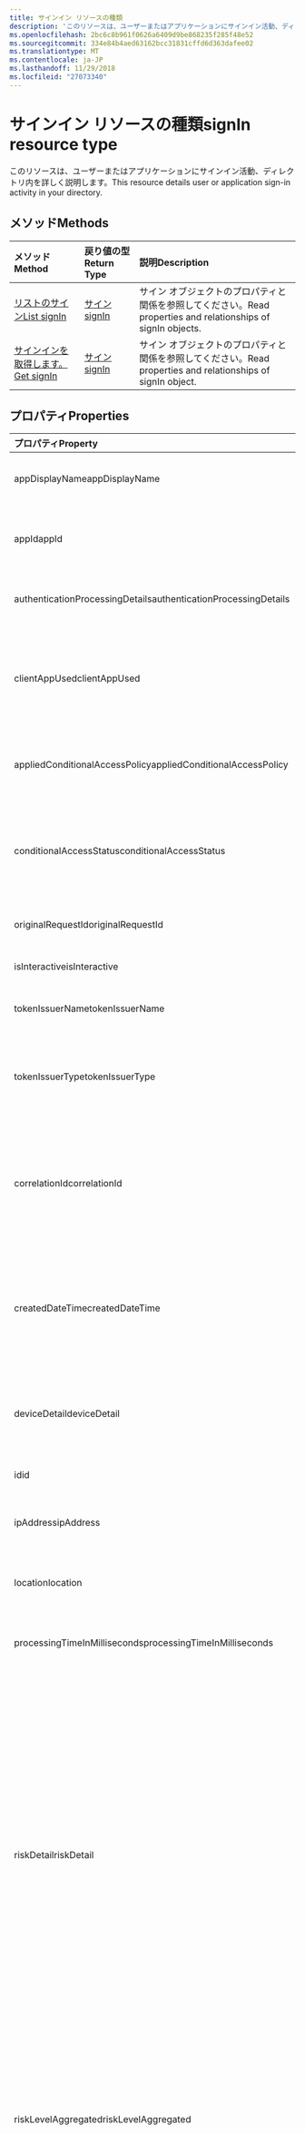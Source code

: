 ```yaml
---
title: サインイン リソースの種類
description: 'このリソースは、ユーザーまたはアプリケーションにサインイン活動、ディレクトリ内を詳しく説明します。 '
ms.openlocfilehash: 2bc6c8b961f0626a6409d9be868235f285f48e52
ms.sourcegitcommit: 334e84b4aed63162bcc31831cffd6d363dafee02
ms.translationtype: MT
ms.contentlocale: ja-JP
ms.lasthandoff: 11/29/2018
ms.locfileid: "27073340"
---
```

# <a name="signin-resource-type"></a><span data-ttu-id="20cb7-103">サインイン リソースの種類</span><span class="sxs-lookup"><span data-stu-id="20cb7-103">signIn resource type</span></span>
<span data-ttu-id="20cb7-104">このリソースは、ユーザーまたはアプリケーションにサインイン活動、ディレクトリ内を詳しく説明します。</span><span class="sxs-lookup"><span data-stu-id="20cb7-104">This resource details user or application sign-in activity in your directory.</span></span> 

## <a name="methods"></a><span data-ttu-id="20cb7-105">メソッド</span><span class="sxs-lookup"><span data-stu-id="20cb7-105">Methods</span></span>

| <span data-ttu-id="20cb7-106">メソッド</span><span class="sxs-lookup"><span data-stu-id="20cb7-106">Method</span></span>           | <span data-ttu-id="20cb7-107">戻り値の型</span><span class="sxs-lookup"><span data-stu-id="20cb7-107">Return Type</span></span>    |<span data-ttu-id="20cb7-108">説明</span><span class="sxs-lookup"><span data-stu-id="20cb7-108">Description</span></span>|
|:---------------|:--------|:----------|
|[<span data-ttu-id="20cb7-109">リストのサイン</span><span class="sxs-lookup"><span data-stu-id="20cb7-109">List signIn</span></span>](../api/signin-list.md) | [<span data-ttu-id="20cb7-110">サイン</span><span class="sxs-lookup"><span data-stu-id="20cb7-110">signIn</span></span>](signin.md) |<span data-ttu-id="20cb7-111">サイン オブジェクトのプロパティと関係を参照してください。</span><span class="sxs-lookup"><span data-stu-id="20cb7-111">Read properties and relationships of signIn objects.</span></span>|
|[<span data-ttu-id="20cb7-112">サインインを取得します。</span><span class="sxs-lookup"><span data-stu-id="20cb7-112">Get signIn</span></span>](../api/signin-get.md) | [<span data-ttu-id="20cb7-113">サイン</span><span class="sxs-lookup"><span data-stu-id="20cb7-113">signIn</span></span>](signin.md) |<span data-ttu-id="20cb7-114">サイン オブジェクトのプロパティと関係を参照してください。</span><span class="sxs-lookup"><span data-stu-id="20cb7-114">Read properties and relationships of signIn object.</span></span>|

## <a name="properties"></a><span data-ttu-id="20cb7-115">プロパティ</span><span class="sxs-lookup"><span data-stu-id="20cb7-115">Properties</span></span>
| <span data-ttu-id="20cb7-116">プロパティ</span><span class="sxs-lookup"><span data-stu-id="20cb7-116">Property</span></span>     | <span data-ttu-id="20cb7-117">型</span><span class="sxs-lookup"><span data-stu-id="20cb7-117">Type</span></span>   |<span data-ttu-id="20cb7-118">説明</span><span class="sxs-lookup"><span data-stu-id="20cb7-118">Description</span></span>|
|:---------------|:--------|:----------|
|<span data-ttu-id="20cb7-119">appDisplayName</span><span class="sxs-lookup"><span data-stu-id="20cb7-119">appDisplayName</span></span>|<span data-ttu-id="20cb7-120">String</span><span class="sxs-lookup"><span data-stu-id="20cb7-120">String</span></span>|<span data-ttu-id="20cb7-121">Azure ポータルに表示されるアプリケーション名を参照します。</span><span class="sxs-lookup"><span data-stu-id="20cb7-121">Refers to the application name displayed in the Azure Portal.</span></span>|
|<span data-ttu-id="20cb7-122">appId</span><span class="sxs-lookup"><span data-stu-id="20cb7-122">appId</span></span>|<span data-ttu-id="20cb7-123">文字列型 (String)</span><span class="sxs-lookup"><span data-stu-id="20cb7-123">String</span></span>|<span data-ttu-id="20cb7-124">Azure Active Directory 内のアプリケーションの Id を表す一意の GUID を参照します。</span><span class="sxs-lookup"><span data-stu-id="20cb7-124">Refers to the Unique GUID representing Application Id in the Azure Active Directory.</span></span>|
|<span data-ttu-id="20cb7-125">authenticationProcessingDetails</span><span class="sxs-lookup"><span data-stu-id="20cb7-125">authenticationProcessingDetails</span></span>|`authenticationProcessingDetails`|<span data-ttu-id="20cb7-126">認証プロセッサに関連付けられている詳細情報を提供します。</span><span class="sxs-lookup"><span data-stu-id="20cb7-126">Provides the details associated with Authentication processor.</span></span>|
|<span data-ttu-id="20cb7-127">clientAppUsed</span><span class="sxs-lookup"><span data-stu-id="20cb7-127">clientAppUsed</span></span>|<span data-ttu-id="20cb7-128">String</span><span class="sxs-lookup"><span data-stu-id="20cb7-128">String</span></span>|<span data-ttu-id="20cb7-129">Activty.E.g サインインに使用されるレガシ クライアントを提供します。</span><span class="sxs-lookup"><span data-stu-id="20cb7-129">Provides the legacy client used for sign-in activty.E.g.</span></span> <span data-ttu-id="20cb7-130">ブラウザー、作業中の同期を Exchange、IMAP、MAPI、SMTP、POP の最近のクライアントが含まれています。</span><span class="sxs-lookup"><span data-stu-id="20cb7-130">includes Browser, Exchange Active Sync,Modern clients, IMAP, MAPI, SMTP, POP.</span></span>|
|<span data-ttu-id="20cb7-131">appliedConditionalAccessPolicy</span><span class="sxs-lookup"><span data-stu-id="20cb7-131">appliedConditionalAccessPolicy</span></span>|<span data-ttu-id="20cb7-132">[conditionalAccessPolicy](conditionalaccesspolicy.md)コレクション</span><span class="sxs-lookup"><span data-stu-id="20cb7-132">[conditionalAccessPolicy](conditionalaccesspolicy.md) collection</span></span>|<span data-ttu-id="20cb7-133">対応する記号の活動によってトリガーされる条件付きのアクセス ポリシーの一覧を示します。</span><span class="sxs-lookup"><span data-stu-id="20cb7-133">Provides a list of conditional access policies that are triggered by the corresponding sign-in activity.</span></span>|
|<span data-ttu-id="20cb7-134">conditionalAccessStatus</span><span class="sxs-lookup"><span data-stu-id="20cb7-134">conditionalAccessStatus</span></span>|<span data-ttu-id="20cb7-135">文字列</span><span class="sxs-lookup"><span data-stu-id="20cb7-135">string</span></span>| <span data-ttu-id="20cb7-136">トリガーの条件付きのアクセス ポリシーのステータスを提供します。</span><span class="sxs-lookup"><span data-stu-id="20cb7-136">Provides the status of the conditional access policy triggered.</span></span> <span data-ttu-id="20cb7-137">可能な値は、`success`、`failure`、`notApplied`、`unknownFutureValue` です。</span><span class="sxs-lookup"><span data-stu-id="20cb7-137">Possible values are: `success`, `failure`, `notApplied`, `unknownFutureValue`.</span></span>|
|<span data-ttu-id="20cb7-138">originalRequestId</span><span class="sxs-lookup"><span data-stu-id="20cb7-138">originalRequestId</span></span>|<span data-ttu-id="20cb7-139">String</span><span class="sxs-lookup"><span data-stu-id="20cb7-139">String</span></span>|<span data-ttu-id="20cb7-140">認証シーケンス内の最初の要求の要求 id です。</span><span class="sxs-lookup"><span data-stu-id="20cb7-140">The request id of the first request in the authentication sequence.</span></span>|
|<span data-ttu-id="20cb7-141">isInteractive</span><span class="sxs-lookup"><span data-stu-id="20cb7-141">isInteractive</span></span>|<span data-ttu-id="20cb7-142">ブール値</span><span class="sxs-lookup"><span data-stu-id="20cb7-142">Boolean</span></span>|<span data-ttu-id="20cb7-143">サインインがインタラクティブかどうかを示します。</span><span class="sxs-lookup"><span data-stu-id="20cb7-143">Indicates if a signIn is interactive or not.</span></span>|
|<span data-ttu-id="20cb7-144">tokenIssuerName</span><span class="sxs-lookup"><span data-stu-id="20cb7-144">tokenIssuerName</span></span>|<span data-ttu-id="20cb7-145">String</span><span class="sxs-lookup"><span data-stu-id="20cb7-145">String</span></span>|<span data-ttu-id="20cb7-146">Id プロバイダー (例えば sts.microsoft.com) の名前</span><span class="sxs-lookup"><span data-stu-id="20cb7-146">Name of the identity Provider (e.g. sts.microsoft.com)</span></span>|
|<span data-ttu-id="20cb7-147">tokenIssuerType</span><span class="sxs-lookup"><span data-stu-id="20cb7-147">tokenIssuerType</span></span>|<span data-ttu-id="20cb7-148">String</span><span class="sxs-lookup"><span data-stu-id="20cb7-148">String</span></span>|<span data-ttu-id="20cb7-149">IdentityProvider の種類を提供します。</span><span class="sxs-lookup"><span data-stu-id="20cb7-149">Provides the type of identityProvider.</span></span> <span data-ttu-id="20cb7-150">使用可能な値は、 `AzureAD`、 `ADFederationServices`、 `UnknownFutureValue`。</span><span class="sxs-lookup"><span data-stu-id="20cb7-150">Possible values are `AzureAD`, `ADFederationServices`, `UnknownFutureValue`.</span></span>|
|<span data-ttu-id="20cb7-151">correlationId</span><span class="sxs-lookup"><span data-stu-id="20cb7-151">correlationId</span></span>|<span data-ttu-id="20cb7-152">String</span><span class="sxs-lookup"><span data-stu-id="20cb7-152">String</span></span>|<span data-ttu-id="20cb7-153">サインインが開始されると、クライアントから送信される ID を参照します。</span><span class="sxs-lookup"><span data-stu-id="20cb7-153">Refers to the ID that's sent from the client when the sign-in is initiated.</span></span> <span data-ttu-id="20cb7-154">ヘルプ デスクやサポートを呼び出すときに、対応する記号の活動をトラブルシューティングに使用されます。</span><span class="sxs-lookup"><span data-stu-id="20cb7-154">This is used for troubleshooting the corresponding sign-in activity when calling helpdesk or support.</span></span>|
|<span data-ttu-id="20cb7-155">createdDateTime</span><span class="sxs-lookup"><span data-stu-id="20cb7-155">createdDateTime</span></span>|<span data-ttu-id="20cb7-156">DateTimeOffset</span><span class="sxs-lookup"><span data-stu-id="20cb7-156">DateTimeOffset</span></span>|<span data-ttu-id="20cb7-157">サインインが開始されたときの日時を提供します。</span><span class="sxs-lookup"><span data-stu-id="20cb7-157">Provides the date and time the sign-in was initiated.</span></span> <span data-ttu-id="20cb7-158">タイムスタンプ型が、常に UTC 時刻です。</span><span class="sxs-lookup"><span data-stu-id="20cb7-158">The Timestamp type is always in UTC time.</span></span> <span data-ttu-id="20cb7-159">たとえば、2014 年 1 月 1 日午前 0 時 (UTC) は、次のようになります。`'2014-01-01T00:00:00Z'`</span><span class="sxs-lookup"><span data-stu-id="20cb7-159">For example, midnight UTC on Jan 1, 2014 would look like this: `'2014-01-01T00:00:00Z'`</span></span>|
|<span data-ttu-id="20cb7-160">deviceDetail</span><span class="sxs-lookup"><span data-stu-id="20cb7-160">deviceDetail</span></span>|[<span data-ttu-id="20cb7-161">deviceDetail</span><span class="sxs-lookup"><span data-stu-id="20cb7-161">deviceDetail</span></span>](devicedetail.md)|<span data-ttu-id="20cb7-162">サインインが発生した場所からデバイス情報を提供します。</span><span class="sxs-lookup"><span data-stu-id="20cb7-162">Provides the device information from where the sign-in occurred.</span></span> <span data-ttu-id="20cb7-163">DeviceId、OS、ブラウザーのように inclules の情報です。</span><span class="sxs-lookup"><span data-stu-id="20cb7-163">It inclules information like deviceId, OS, browser.</span></span> |
|<span data-ttu-id="20cb7-164">id</span><span class="sxs-lookup"><span data-stu-id="20cb7-164">id</span></span>|<span data-ttu-id="20cb7-165">String</span><span class="sxs-lookup"><span data-stu-id="20cb7-165">String</span></span>|<span data-ttu-id="20cb7-166">サインインの活動を表す一意の ID を示します。</span><span class="sxs-lookup"><span data-stu-id="20cb7-166">Indicates unique ID representing the sign-in activity.</span></span>|
|<span data-ttu-id="20cb7-167">ipAddress</span><span class="sxs-lookup"><span data-stu-id="20cb7-167">ipAddress</span></span>|<span data-ttu-id="20cb7-168">文字列型 (String)</span><span class="sxs-lookup"><span data-stu-id="20cb7-168">String</span></span>|<span data-ttu-id="20cb7-169">サインインが発生した場所からクライアントの IP アドレスを提供します。</span><span class="sxs-lookup"><span data-stu-id="20cb7-169">Provides the IP address of the client from where the sign-in occurred.</span></span>|
|<span data-ttu-id="20cb7-170">location</span><span class="sxs-lookup"><span data-stu-id="20cb7-170">location</span></span>|[<span data-ttu-id="20cb7-171">signInLocation</span><span class="sxs-lookup"><span data-stu-id="20cb7-171">signInLocation</span></span>](signinlocation.md)|<span data-ttu-id="20cb7-172">市区町村、都道府県、およびサインインが発生した場所から 2 文字の国コードを提供します。</span><span class="sxs-lookup"><span data-stu-id="20cb7-172">Provides the city, state and 2 letter country code from where the sign-in occurred.</span></span>|
|<span data-ttu-id="20cb7-173">processingTimeInMilliseconds</span><span class="sxs-lookup"><span data-stu-id="20cb7-173">processingTimeInMilliseconds</span></span>|<span data-ttu-id="20cb7-174">整数型 (Int)</span><span class="sxs-lookup"><span data-stu-id="20cb7-174">Int</span></span>|<span data-ttu-id="20cb7-175">AD の STS でのミリ秒単位の時間の処理要求を提供します。</span><span class="sxs-lookup"><span data-stu-id="20cb7-175">Provides the request processing time in milliseconds in AD STS</span></span>|
|<span data-ttu-id="20cb7-176">riskDetail</span><span class="sxs-lookup"><span data-stu-id="20cb7-176">riskDetail</span></span>|`riskDetail`|<span data-ttu-id="20cb7-177">危険なユーザー、サインインまたはリスク事象の特定の状態の背後にある '理由' を提供します。</span><span class="sxs-lookup"><span data-stu-id="20cb7-177">Provides the 'reason' behind a specific state of a risky user, sign-in or a risk event.</span></span> <span data-ttu-id="20cb7-178">可能な値: `none`、 `adminGeneratedTemporaryPassword`、 `userPerformedSecuredPasswordChange`、 `userPerformedSecuredPasswordReset`、 `adminConfirmedSigninSafe`、 `aiConfirmedSigninSafe`、 `userPassedMFADrivenByRiskBasedPolicy`、 `adminDismissedAllRiskForUser`、 `adminConfirmedSigninCompromised`、 `unknownFutureValue`。</span><span class="sxs-lookup"><span data-stu-id="20cb7-178">The possible values are: `none`, `adminGeneratedTemporaryPassword`, `userPerformedSecuredPasswordChange`, `userPerformedSecuredPasswordReset`, `adminConfirmedSigninSafe`, `aiConfirmedSigninSafe`, `userPassedMFADrivenByRiskBasedPolicy`, `adminDismissedAllRiskForUser`, `adminConfirmedSigninCompromised`, `unknownFutureValue`.</span></span> <span data-ttu-id="20cb7-179">値`none`アクションが実行されたことなしに、ユーザーまたはのサインインでこれまでにすることを意味します。</span><span class="sxs-lookup"><span data-stu-id="20cb7-179">The value `none` means that no action has been performed on the user or sign-in so far.</span></span>|
|<span data-ttu-id="20cb7-180">riskLevelAggregated</span><span class="sxs-lookup"><span data-stu-id="20cb7-180">riskLevelAggregated</span></span>|`riskLevel`|<span data-ttu-id="20cb7-181">集約されたリスクのレベルを提供します。</span><span class="sxs-lookup"><span data-stu-id="20cb7-181">Provides the aggregated risk level.</span></span> <span data-ttu-id="20cb7-182">可能な値: `none`、 `low`、 `medium`、 `high`、`hidden`と`unknownFutureValue`。</span><span class="sxs-lookup"><span data-stu-id="20cb7-182">The possible values are: `none`, `low`, `medium`, `high`, `hidden`, and `unknownFutureValue`.</span></span> <span data-ttu-id="20cb7-183">値`hidden`ユーザーまたはサインインが有効ではなかった Azure AD のアイデンティティ保護のことを意味します。</span><span class="sxs-lookup"><span data-stu-id="20cb7-183">The value `hidden` means the user or sign-in was not enabled for Azure AD Identity Protection.</span></span>|
|<span data-ttu-id="20cb7-184">riskLevelDuringSignIn</span><span class="sxs-lookup"><span data-stu-id="20cb7-184">riskLevelDuringSignIn</span></span>|`riskLevel`|<span data-ttu-id="20cb7-185">サインイン中に、リスクのレベルを提供します。</span><span class="sxs-lookup"><span data-stu-id="20cb7-185">Provides the risk level during sign-in.</span></span> <span data-ttu-id="20cb7-186">可能な値: `none`、 `low`、 `medium`、 `high`、`hidden`と`unknownFutureValue`。</span><span class="sxs-lookup"><span data-stu-id="20cb7-186">The possible values are: `none`, `low`, `medium`, `high`, `hidden`, and `unknownFutureValue`.</span></span> <span data-ttu-id="20cb7-187">値`hidden`ユーザーまたはサインインが有効ではなかった Azure AD のアイデンティティ保護のことを意味します。</span><span class="sxs-lookup"><span data-stu-id="20cb7-187">The value `hidden` means the user or sign-in was not enabled for Azure AD Identity Protection.</span></span>|
|<span data-ttu-id="20cb7-188">riskEventTypes</span><span class="sxs-lookup"><span data-stu-id="20cb7-188">riskEventTypes</span></span>|`riskEventTypes`|<span data-ttu-id="20cb7-189">記号に関連付けられているリスク イベントの種類の一覧を提供します。</span><span class="sxs-lookup"><span data-stu-id="20cb7-189">Provides the list of risk event types associated with the sign-in.</span></span> <span data-ttu-id="20cb7-190">可能な値: `none`、 `adminGeneratedTemporaryPassword`、 `userPerformedSecurePasswordChange`、 `userPerformedSecuredPasswordReset`、 `adminConfirmedSigninSafe`、 `aiConfirmedSigninSafe`、 `userPassedMFADrivenByRiskBasedPolicy`、 `adminDismissedAllRiskForUser`、 `adminConfirmedSigninCompromised`、`hidden`と`unknownFutureValue`。</span><span class="sxs-lookup"><span data-stu-id="20cb7-190">The possible values are: `none`, `adminGeneratedTemporaryPassword`, `userPerformedSecurePasswordChange`, `userPerformedSecuredPasswordReset`, `adminConfirmedSigninSafe`, `aiConfirmedSigninSafe`, `userPassedMFADrivenByRiskBasedPolicy`, `adminDismissedAllRiskForUser`,  `adminConfirmedSigninCompromised`, `hidden`and `unknownFutureValue`.</span></span> <span data-ttu-id="20cb7-191">値`hidden`ユーザーまたはサインインが有効ではなかった Azure AD のアイデンティティ保護のことを意味します。</span><span class="sxs-lookup"><span data-stu-id="20cb7-191">The value `hidden` means the user or sign-in was not enabled for Azure AD Identity Protection.</span></span>|
|<span data-ttu-id="20cb7-192">riskState</span><span class="sxs-lookup"><span data-stu-id="20cb7-192">riskState</span></span>|`riskState`|<span data-ttu-id="20cb7-193">危険なユーザー、サインインまたはリスク イベントの 'リスク状態' を提供します。</span><span class="sxs-lookup"><span data-stu-id="20cb7-193">Provides the 'risk state' of a risky user, sign-in or a risk event.</span></span> <span data-ttu-id="20cb7-194">可能な値: `none`、 `confirmedSafe`、 `remediated`、 `dismissed`、 `atRisk`、 `confirmedCompromised`、 `unknownFutureValue`。</span><span class="sxs-lookup"><span data-stu-id="20cb7-194">The possible values are: `none`, `confirmedSafe`, `remediated`, `dismissed`, `atRisk`, `confirmedCompromised`, `unknownFutureValue`.</span></span>|
|<span data-ttu-id="20cb7-195">mfaDetail</span><span class="sxs-lookup"><span data-stu-id="20cb7-195">mfaDetail</span></span>|[<span data-ttu-id="20cb7-196">mfaDetail</span><span class="sxs-lookup"><span data-stu-id="20cb7-196">mfaDetail</span></span>](mfadetail.md)|<span data-ttu-id="20cb7-197">関連する MFA を提供情報が必要な MFA、MFA の状態に対応する記号のようにします。</span><span class="sxs-lookup"><span data-stu-id="20cb7-197">Provides the MFA related information like MFA Required, MFA Status for the corresponding sign-in.</span></span>|
|<span data-ttu-id="20cb7-198">networkLocationDetail</span><span class="sxs-lookup"><span data-stu-id="20cb7-198">networkLocationDetail</span></span>|[<span data-ttu-id="20cb7-199">networkLocationDetail</span><span class="sxs-lookup"><span data-stu-id="20cb7-199">networkLocationDetail</span></span>](networklocationdetail.md)|<span data-ttu-id="20cb7-200">ネットワーク上の場所に関する詳細情報を提供します。</span><span class="sxs-lookup"><span data-stu-id="20cb7-200">Provides details about the network location.</span></span>|
|<span data-ttu-id="20cb7-201">riskLevel</span><span class="sxs-lookup"><span data-stu-id="20cb7-201">riskLevel</span></span>|<span data-ttu-id="20cb7-202">文字列</span><span class="sxs-lookup"><span data-stu-id="20cb7-202">string</span></span>| <span data-ttu-id="20cb7-203">記号に関連付けられているリスクのレベルを提供します。使用可能な値: `low`、 `medium`、 `high`。</span><span class="sxs-lookup"><span data-stu-id="20cb7-203">Provides the risk level associated with the sign-in.Possible values are: `low`, `medium`, `high`.</span></span>|
|<span data-ttu-id="20cb7-204">status</span><span class="sxs-lookup"><span data-stu-id="20cb7-204">status</span></span>|[<span data-ttu-id="20cb7-205">signInStatus</span><span class="sxs-lookup"><span data-stu-id="20cb7-205">signInStatus</span></span>](signinstatus.md)|<span data-ttu-id="20cb7-206">サインイン状態を提供します。</span><span class="sxs-lookup"><span data-stu-id="20cb7-206">Provides the sign-in status.</span></span> <span data-ttu-id="20cb7-207">可能な値は`Success`と`Failure`。</span><span class="sxs-lookup"><span data-stu-id="20cb7-207">Possible values include `Success` and `Failure`.</span></span>|
|<span data-ttu-id="20cb7-208">userDisplayName</span><span class="sxs-lookup"><span data-stu-id="20cb7-208">userDisplayName</span></span>|<span data-ttu-id="20cb7-209">String</span><span class="sxs-lookup"><span data-stu-id="20cb7-209">String</span></span>|<span data-ttu-id="20cb7-210">表示、ユーザーの名前を示します。</span><span class="sxs-lookup"><span data-stu-id="20cb7-210">Indicates the display Name of the User.</span></span>|
|<span data-ttu-id="20cb7-211">userId</span><span class="sxs-lookup"><span data-stu-id="20cb7-211">userId</span></span>|<span data-ttu-id="20cb7-212">String</span><span class="sxs-lookup"><span data-stu-id="20cb7-212">String</span></span>|<span data-ttu-id="20cb7-213">ユーザーのユーザー Id を示します。</span><span class="sxs-lookup"><span data-stu-id="20cb7-213">Indicates the userId of the user.</span></span>|
|<span data-ttu-id="20cb7-214">userPrincipalName</span><span class="sxs-lookup"><span data-stu-id="20cb7-214">userPrincipalName</span></span>|<span data-ttu-id="20cb7-215">String</span><span class="sxs-lookup"><span data-stu-id="20cb7-215">String</span></span>|<span data-ttu-id="20cb7-216">ユーザーの UPN を指定します。</span><span class="sxs-lookup"><span data-stu-id="20cb7-216">Indicates the UPN of the user.</span></span>|
|<span data-ttu-id="20cb7-217">resourceDisplayName</span><span class="sxs-lookup"><span data-stu-id="20cb7-217">resourceDisplayName</span></span>|<span data-ttu-id="20cb7-218">String</span><span class="sxs-lookup"><span data-stu-id="20cb7-218">String</span></span>|<span data-ttu-id="20cb7-219">ユーザーが署名されているリソースの名前を示します</span><span class="sxs-lookup"><span data-stu-id="20cb7-219">Indicates the name of the resource that the user signed into</span></span>|
|<span data-ttu-id="20cb7-220">resourceId</span><span class="sxs-lookup"><span data-stu-id="20cb7-220">resourceId</span></span>|<span data-ttu-id="20cb7-221">文字列型 (String)</span><span class="sxs-lookup"><span data-stu-id="20cb7-221">String</span></span>|<span data-ttu-id="20cb7-222">ユーザーが署名されているリソースの Id を示します。</span><span class="sxs-lookup"><span data-stu-id="20cb7-222">Indicates the Id of the resource that the user signed into.</span></span>|
|<span data-ttu-id="20cb7-223">authenticationMethodsUsed</span><span class="sxs-lookup"><span data-stu-id="20cb7-223">authenticationMethodsUsed</span></span>|<span data-ttu-id="20cb7-224">String</span><span class="sxs-lookup"><span data-stu-id="20cb7-224">String</span></span>|<span data-ttu-id="20cb7-225">使用される認証方法の一覧を示します</span><span class="sxs-lookup"><span data-stu-id="20cb7-225">Indicates the list of Authentication methods used</span></span>|

## <a name="relationships"></a><span data-ttu-id="20cb7-226">リレーションシップ</span><span class="sxs-lookup"><span data-stu-id="20cb7-226">Relationships</span></span>
<span data-ttu-id="20cb7-227">なし</span><span class="sxs-lookup"><span data-stu-id="20cb7-227">None</span></span>


## <a name="json-representation"></a><span data-ttu-id="20cb7-228">JSON 表記</span><span class="sxs-lookup"><span data-stu-id="20cb7-228">JSON representation</span></span>

<span data-ttu-id="20cb7-229">以下は、リソースの JSON 表記です。</span><span class="sxs-lookup"><span data-stu-id="20cb7-229">Here is a JSON representation of the resource.</span></span>

<!-- {
  "blockType": "resource",
  "optionalProperties": [

  ],
  "@odata.type": "microsoft.graph.signIn"
}-->

```json
{
  "id": "String (identifier)",
  "createdDateTime": "String (timestamp)",
  "userDisplayName": "String",
  "userPrincipalName": "String",
  "userId": "String",
  "appDisplayName": "String",
  "appId": "String",
  "ipAddress": "String",
  "clientAppUsed": "String",
  "mfaDetail": {"@odata.type": "microsoft.graph.mfaDetail"},
  "correlationId": "String",
  "conditionalAccessStatus": "string",
  "appliedConditionalAccessPolicy": [{"@odata.type": "microsoft.graph.appliedConditionalAccessPolicy"}],
  "originalRequestId": "String",
  "isInteractive": "String",
  "tokenIssuerName": "String",
  "tokenIssuerType": "String",
  "deviceDetail": {"@odata.type": "microsoft.graph.deviceDetail"},
  "location": {"@odata.type": "microsoft.graph.signInLocation"},
  "riskLevel": "string",
  "status": {"@odata.type": "microsoft.graph.signInStatus"},
}

```

<!-- uuid: 8fcb5dbc-d5aa-4681-8e31-b001d5168d79
2015-10-25 14:57:30 UTC -->
<!-- {
  "type": "#page.annotation",
  "description": "signIn resource",
  "keywords": "",
  "section": "documentation",
  "tocPath": ""
}-->